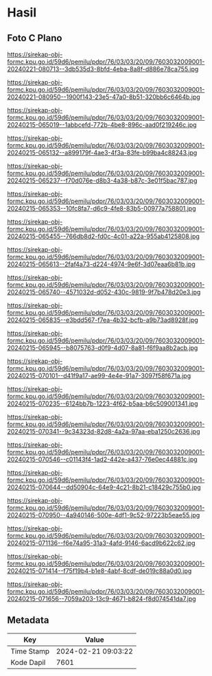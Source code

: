 # Hasil

## Foto C Plano

https://sirekap-obj-formc.kpu.go.id/59d6/pemilu/pdpr/76/03/03/20/09/7603032009001-20240221-080713--3db535d3-8bfd-4eba-8a8f-d886e78ca755.jpg

https://sirekap-obj-formc.kpu.go.id/59d6/pemilu/pdpr/76/03/03/20/09/7603032009001-20240221-080950--1900f143-23e5-47a0-8b51-320bb6c6464b.jpg

https://sirekap-obj-formc.kpu.go.id/59d6/pemilu/pdpr/76/03/03/20/09/7603032009001-20240215-065019--1abbcefd-772b-4be8-896c-aad0f219246c.jpg

https://sirekap-obj-formc.kpu.go.id/59d6/pemilu/pdpr/76/03/03/20/09/7603032009001-20240215-065132--a899179f-4ae3-4f3a-83fe-b99ba4c88243.jpg

https://sirekap-obj-formc.kpu.go.id/59d6/pemilu/pdpr/76/03/03/20/09/7603032009001-20240215-065237--f70d076e-d8b3-4a38-b87c-3e01f5bac787.jpg

https://sirekap-obj-formc.kpu.go.id/59d6/pemilu/pdpr/76/03/03/20/09/7603032009001-20240215-065353--10fc8fa7-d6c9-4fe8-83b5-00977a758801.jpg

https://sirekap-obj-formc.kpu.go.id/59d6/pemilu/pdpr/76/03/03/20/09/7603032009001-20240215-065455--766db8d2-fd0c-4c01-a22a-955ab4125808.jpg

https://sirekap-obj-formc.kpu.go.id/59d6/pemilu/pdpr/76/03/03/20/09/7603032009001-20240215-065613--2faf4a73-d224-4974-9e6f-3d07eaa6b81b.jpg

https://sirekap-obj-formc.kpu.go.id/59d6/pemilu/pdpr/76/03/03/20/09/7603032009001-20240215-065740--4571032d-d052-430c-9819-9f7b478d20e3.jpg

https://sirekap-obj-formc.kpu.go.id/59d6/pemilu/pdpr/76/03/03/20/09/7603032009001-20240215-065835--e3bdd567-f7ea-4b32-bcfb-a9b73ad8928f.jpg

https://sirekap-obj-formc.kpu.go.id/59d6/pemilu/pdpr/76/03/03/20/09/7603032009001-20240215-065945--b8075763-d0f9-4d07-8a81-f6f9aa8b2acb.jpg

https://sirekap-obj-formc.kpu.go.id/59d6/pemilu/pdpr/76/03/03/20/09/7603032009001-20240215-070101--d41f9a17-ae99-4e4e-91a7-3097f58f671a.jpg

https://sirekap-obj-formc.kpu.go.id/59d6/pemilu/pdpr/76/03/03/20/09/7603032009001-20240215-070235--6124bb7b-1223-4f62-b5aa-b6c509001341.jpg

https://sirekap-obj-formc.kpu.go.id/59d6/pemilu/pdpr/76/03/03/20/09/7603032009001-20240215-070341--9c34323d-82d8-4a2a-97aa-eba1250c2636.jpg

https://sirekap-obj-formc.kpu.go.id/59d6/pemilu/pdpr/76/03/03/20/09/7603032009001-20240215-070546--c01143f4-1ad2-442e-a437-76e0ec44881c.jpg

https://sirekap-obj-formc.kpu.go.id/59d6/pemilu/pdpr/76/03/03/20/09/7603032009001-20240215-070644--dd50904c-64e9-4c21-8b21-c18429c755b0.jpg

https://sirekap-obj-formc.kpu.go.id/59d6/pemilu/pdpr/76/03/03/20/09/7603032009001-20240215-070950--4a940146-500e-4df1-9c52-97223b5eae55.jpg

https://sirekap-obj-formc.kpu.go.id/59d6/pemilu/pdpr/76/03/03/20/09/7603032009001-20240215-071136--f6e74a95-31a3-4afd-9146-6acd9b622c62.jpg

https://sirekap-obj-formc.kpu.go.id/59d6/pemilu/pdpr/76/03/03/20/09/7603032009001-20240215-071414--f75f19b4-b1e8-4abf-8cdf-de019c88a0d0.jpg

https://sirekap-obj-formc.kpu.go.id/59d6/pemilu/pdpr/76/03/03/20/09/7603032009001-20240215-071656--7059a203-13c9-4671-b824-f8d074541da7.jpg


## Metadata

| Key        | Value               |
| ---------- | ------------------- |
| Time Stamp | 2024-02-21 09:03:22 |
| Kode Dapil | 7601                |



